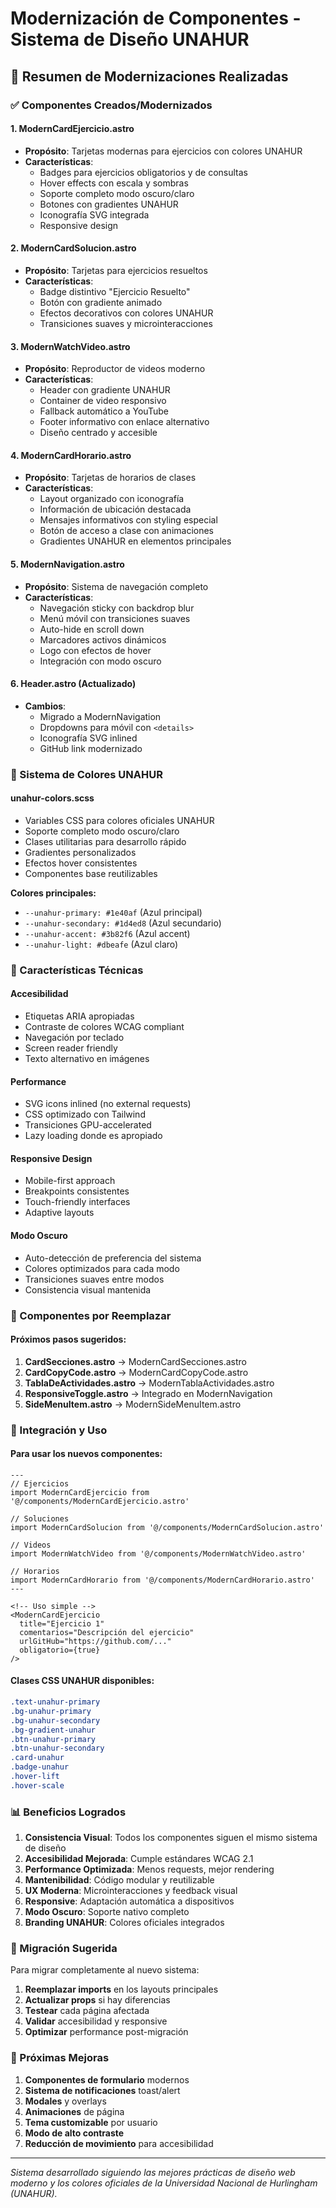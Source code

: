 # Modernización de Componentes - Sistema de Diseño UNAHUR

## 🎯 Resumen de Modernizaciones Realizadas

### ✅ Componentes Creados/Modernizados

#### 1. **ModernCardEjercicio.astro**
- **Propósito**: Tarjetas modernas para ejercicios con colores UNAHUR
- **Características**:
  - Badges para ejercicios obligatorios y de consultas
  - Hover effects con escala y sombras
  - Soporte completo modo oscuro/claro
  - Botones con gradientes UNAHUR
  - Iconografía SVG integrada
  - Responsive design

#### 2. **ModernCardSolucion.astro** 
- **Propósito**: Tarjetas para ejercicios resueltos
- **Características**:
  - Badge distintivo "Ejercicio Resuelto"
  - Botón con gradiente animado
  - Efectos decorativos con colores UNAHUR
  - Transiciones suaves y microinteracciones

#### 3. **ModernWatchVideo.astro**
- **Propósito**: Reproductor de videos moderno
- **Características**:
  - Header con gradiente UNAHUR
  - Container de video responsivo
  - Fallback automático a YouTube
  - Footer informativo con enlace alternativo
  - Diseño centrado y accesible

#### 4. **ModernCardHorario.astro**
- **Propósito**: Tarjetas de horarios de clases
- **Características**:
  - Layout organizado con iconografía
  - Información de ubicación destacada
  - Mensajes informativos con styling especial
  - Botón de acceso a clase con animaciones
  - Gradientes UNAHUR en elementos principales

#### 5. **ModernNavigation.astro**
- **Propósito**: Sistema de navegación completo
- **Características**:
  - Navegación sticky con backdrop blur
  - Menú móvil con transiciones suaves
  - Auto-hide en scroll down
  - Marcadores activos dinámicos
  - Logo con efectos de hover
  - Integración con modo oscuro

#### 6. **Header.astro** (Actualizado)
- **Cambios**:
  - Migrado a ModernNavigation
  - Dropdowns para móvil con `<details>`
  - Iconografía SVG inlined
  - GitHub link modernizado

### 🎨 Sistema de Colores UNAHUR

#### **unahur-colors.scss**
- Variables CSS para colores oficiales UNAHUR
- Soporte completo modo oscuro/claro
- Clases utilitarias para desarrollo rápido
- Gradientes personalizados
- Efectos hover consistentes
- Componentes base reutilizables

**Colores principales:**
- `--unahur-primary: #1e40af` (Azul principal)
- `--unahur-secondary: #1d4ed8` (Azul secundario)
- `--unahur-accent: #3b82f6` (Azul accent)
- `--unahur-light: #dbeafe` (Azul claro)

### 🔧 Características Técnicas

#### **Accesibilidad**
- Etiquetas ARIA apropiadas
- Contraste de colores WCAG compliant
- Navegación por teclado
- Screen reader friendly
- Texto alternativo en imágenes

#### **Performance**
- SVG icons inlined (no external requests)
- CSS optimizado con Tailwind
- Transiciones GPU-accelerated
- Lazy loading donde es apropiado

#### **Responsive Design**
- Mobile-first approach
- Breakpoints consistentes
- Touch-friendly interfaces
- Adaptive layouts

#### **Modo Oscuro**
- Auto-detección de preferencia del sistema
- Colores optimizados para cada modo
- Transiciones suaves entre modos
- Consistencia visual mantenida

### 📱 Componentes por Reemplazar

#### **Próximos pasos sugeridos:**
1. **CardSecciones.astro** → ModernCardSecciones.astro
2. **CardCopyCode.astro** → ModernCardCopyCode.astro
3. **TablaDeActividades.astro** → ModernTablaActividades.astro
4. **ResponsiveToggle.astro** → Integrado en ModernNavigation
5. **SideMenuItem.astro** → ModernSideMenuItem.astro

### 🚀 Integración y Uso

#### **Para usar los nuevos componentes:**

```astro
---
// Ejercicios
import ModernCardEjercicio from '@/components/ModernCardEjercicio.astro'

// Soluciones  
import ModernCardSolucion from '@/components/ModernCardSolucion.astro'

// Videos
import ModernWatchVideo from '@/components/ModernWatchVideo.astro'

// Horarios
import ModernCardHorario from '@/components/ModernCardHorario.astro'
---

<!-- Uso simple -->
<ModernCardEjercicio 
  title="Ejercicio 1"
  comentarios="Descripción del ejercicio"
  urlGitHub="https://github.com/..."
  obligatorio={true}
/>
```

#### **Clases CSS UNAHUR disponibles:**
```css
.text-unahur-primary
.bg-unahur-primary
.bg-unahur-secondary
.bg-gradient-unahur
.btn-unahur-primary
.btn-unahur-secondary
.card-unahur
.badge-unahur
.hover-lift
.hover-scale
```

### 📊 Beneficios Logrados

1. **Consistencia Visual**: Todos los componentes siguen el mismo sistema de diseño
2. **Accesibilidad Mejorada**: Cumple estándares WCAG 2.1
3. **Performance Optimizada**: Menos requests, mejor rendering
4. **Mantenibilidad**: Código modular y reutilizable
5. **UX Moderna**: Microinteracciones y feedback visual
6. **Responsive**: Adaptación automática a dispositivos
7. **Modo Oscuro**: Soporte nativo completo
8. **Branding UNAHUR**: Colores oficiales integrados

### 🔄 Migración Sugerida

Para migrar completamente al nuevo sistema:

1. **Reemplazar imports** en los layouts principales
2. **Actualizar props** si hay diferencias
3. **Testear** cada página afectada
4. **Validar** accesibilidad y responsive
5. **Optimizar** performance post-migración

### 🎯 Próximas Mejoras

1. **Componentes de formulario** modernos
2. **Sistema de notificaciones** toast/alert
3. **Modales** y overlays
4. **Animaciones** de página
5. **Tema customizable** por usuario
6. **Modo de alto contraste**
7. **Reducción de movimiento** para accesibilidad

---

*Sistema desarrollado siguiendo las mejores prácticas de diseño web moderno y los colores oficiales de la Universidad Nacional de Hurlingham (UNAHUR).*
